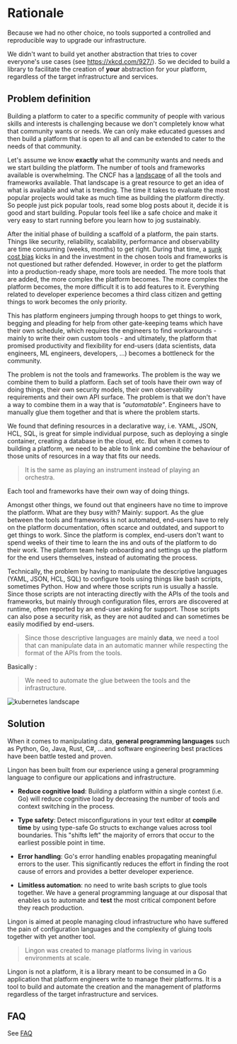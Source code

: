 # Rationale

Because we had no other choice, no tools supported a controlled and reproducible way to upgrade our infrastructure.

We didn't want to build yet another abstraction that tries to cover everyone's use cases (see https://xkcd.com/927/).
So we decided to build a library to facilitate the creation of **your** abstraction for your platform, regardless of the target infrastructure and services.

## Problem definition

Building a platform to cater to a specific community of people with various skills and interests is challenging
because we don't completely know what that community wants or needs. We can only make educated guesses and
then build a platform that is open to all and can be extended to cater to the needs of that community.

Let's assume we know **exactly** what the community wants and needs and we start building the platform.
The number of tools and frameworks available is overwhelming. The CNCF has a [landscape](https://landscape.cncf.io/) of all the tools
and frameworks available. That landscape is a great resource to get an idea of what is available and what
is trending. The time it takes to evaluate the most popular projects would take as much time as building
the platform directly. So people just pick popular tools, read some blog posts about it, decide it is good
and start building. Popular tools feel like a safe choice and make it very easy to start running before you learn how to jog sustainably.

After the initial phase of building a scaffold of a platform, the pain starts.
Things like security, reliability, scalability, performance and observability
are time consuming (weeks, months) to get right. During that time, a [sunk cost bias](https://en.wikipedia.org/wiki/Sunk_cost)
kicks in and the investment in the chosen tools and frameworks is not questioned but rather defended.
However, in order to get the platform into a production-ready shape, more tools are needed.
The more tools that are added, the more complex the platform becomes. The more complex the platform becomes,
the more difficult it is to add features to it. Everything related to developer experience becomes
a third class citizen and getting things to work becomes the only priority.

This has platform engineers jumping through hoops to get things to work, begging and pleading for help from
other gate-keeping teams which have their own schedule, which requires the engineers 
to find workarounds - mainly to write their own custom tools - and ultimately, the platform 
that promised productivity and flexibility for end-users (data scientists, data engineers, ML engineers, developers, ...)
becomes a bottleneck for the community.

The problem is not the tools and frameworks. The problem is the way we combine them to build a platform.
Each set of tools have their own way of doing things, their own security models, their own observability requirements
and their own API surface. The problem is that we don't have a way to combine them in a way that is
_"automatable"_. Engineers have to manually glue them together and that is where the problem starts.

We found that defining resources in a declarative way, i.e. YAML, JSON, HCL, SQL, is great for simple individual purpose,
such as deploying a single container, creating a database in the cloud, etc. But when it comes to building a platform,
we need to be able to link and combine the behaviour of those units of resources in a way that fits our needs.

> It is the same as playing an instrument instead of playing an orchestra.

Each tool and frameworks have their own way of doing things.

Amongst other things, we found out that engineers have no time to improve the platform. What are they busy with?
Mainly: support. As the glue between the tools and frameworks is not automated, end-users have to rely
on the platform documentation, often scarce and outdated, and support to get things to work.
Since the platform is complex, end-users don't want to spend weeks of their time to learn the ins and outs of the platform
to do their work. The platform team help onboarding and settings up the platform for the end users themselves,
instead of automating the process.

Technically, the problem by having to manipulate the descriptive languages (YAML, JSON, HCL, SQL) to configure tools
using things like bash scripts, sometimes Python. How and where those scripts run is usually a hassle.
Since those scripts are not interacting directly with the APIs of the tools and frameworks,
but mainly through configuration files, errors are discovered at runtime, often reported by an end-user asking for support. 
Those scripts can also pose a security risk, as they are not audited and can sometimes be easily modified by end-users.

> Since those descriptive languages are mainly **data**,
> we need a tool that can manipulate data in an automatic manner
> while respecting the format of the APIs from the tools.

Basically :

> We need to automate the glue between the tools and the infrastructure.

![kubernetes landscape](./assets/kubernetes-landscape.gif "kubernetes memes gif")

## Solution

When it comes to manipulating data, **general programming languages** such as Python, Go, Java, Rust, C#, ...
and software engineering best practices have been battle tested and proven. 

Lingon has been built from our experience using a general programming language to configure 
our applications and infrastructure.

* **Reduce cognitive load**: Building a platform within a single context (i.e. Go) will reduce cognitive load 
by decreasing the number of tools and context switching in the process.
* **Type safety**: Detect misconfigurations in your text editor at **compile time** by using type-safe Go structs 
to exchange values across tool boundaries. 
This "shifts left" the majority of errors that occur to the earliest possible point in time.

* **Error handling**: Go's error handling enables propagating meaningful errors to the user.
This significantly reduces the effort in finding the root cause of errors and provides a better developer experience.

* **Limitless automation**: no need to write bash scripts to glue tools together. 
We have a general programming language at our disposal that enables us to automate and
**test** the most critical component before they reach production.

Lingon is aimed at people managing cloud infrastructure who have suffered the pain of configuration languages 
and the complexity of gluing tools together with yet another tool.

> Lingon was created to manage platforms living in various environments at scale. 

Lingon is not a platform, it is a library meant to be consumed in a Go application that platform engineers write 
to manage their platforms. It is a tool to build and automate the creation and the management of platforms 
regardless of the target infrastructure and services.

## FAQ

See [FAQ](./faq.md)
